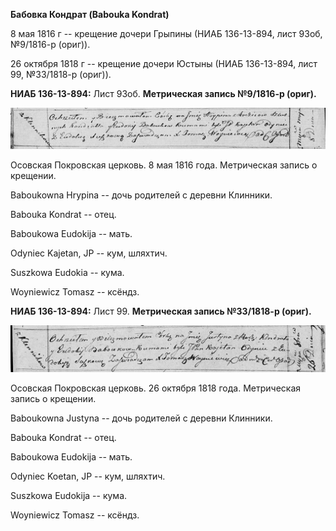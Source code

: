**Бабовка Кондрат (Babouka Kondrat)**

8 мая 1816 г -- крещение дочери Грыпины (НИАБ 136-13-894, лист 93об,
№9/1816-р (ориг)).

26 октября 1818 г -- крещение дочери Юстыны (НИАБ 136-13-894, лист 99,
№33/1818-р (ориг)).

**НИАБ 136-13-894:** Лист 93об. **Метрическая запись №9/1816-р (ориг).**

![](./media/ec5f616ba8c9b250abee0a490feb7c7507b790c5.png)

Осовская Покровская церковь. 8 мая 1816 года. Метрическая запись о
крещении.

Baboukowna Hrypina -- дочь родителей с деревни Клинники.

Babouka Kondrat -- отец.

Baboukowa Eudokija -- мать.

Odyniec Kajetan, JP -- кум, шляхтич.

Suszkowa Eudokia -- кума.

Woyniewicz Tomasz -- ксёндз.

**НИАБ 136-13-894:** Лист 99. **Метрическая запись №33/1818-р (ориг).**

![](./media/a7a1477cd0421c11169e7a9a88a46c1e7df57a72.png)

Осовская Покровская церковь. 26 октября 1818 года. Метрическая запись о
крещении.

Baboukowna Justyna -- дочь родителей с деревни Клинники.

Babouka Kondrat -- отец.

Baboukowa Eudokija -- мать.

Odyniec Koetan, JP -- кум, шляхтич.

Suszkowa Eudokija -- кума.

Woyniewicz Tomasz -- ксёндз.

